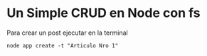 # Un Simple CRUD en Node con fs


Para crear un post ejecutar en la terminal 

```
node app create -t "Articulo Nro 1"
```
